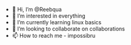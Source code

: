 - 👋 Hi, I’m @Reebqua
- 👀 I’m interested in everything
- 🌱 I’m currently learning linux basics
- 💞️ I’m looking to collaborate on collaborations
- 📫 How to reach me - impossibru

<!---
Reebqua/Reebqua is a ✨ special ✨ repository because its `README.md` (this file) appears on your GitHub profile.
You can click the Preview link to take a look at your changes.
--->
